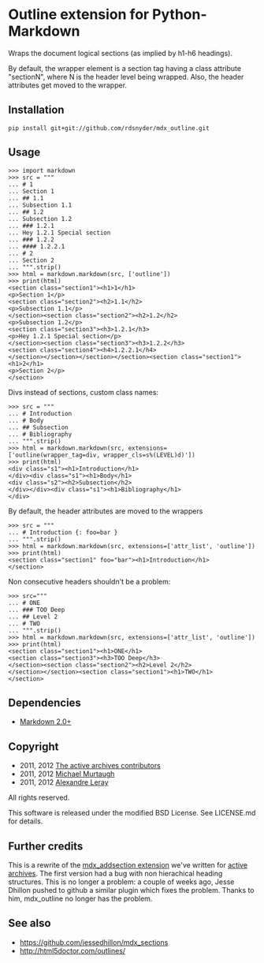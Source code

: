 Outline extension for Python-Markdown
=====================================

Wraps the document logical sections (as implied by h1-h6 headings).

By default, the wrapper element is a section tag having a class attribute
"sectionN", where N is the header level being wrapped. Also, the header
attributes get moved to the wrapper.


Installation
------------

    pip install git+git://github.com/rdsnyder/mdx_outline.git


Usage
-----

    >>> import markdown
    >>> src = """
    ... # 1
    ... Section 1
    ... ## 1.1
    ... Subsection 1.1
    ... ## 1.2
    ... Subsection 1.2
    ... ### 1.2.1
    ... Hey 1.2.1 Special section
    ... ### 1.2.2
    ... #### 1.2.2.1
    ... # 2
    ... Section 2
    ... """.strip()
    >>> html = markdown.markdown(src, ['outline'])
    >>> print(html)
    <section class="section1"><h1>1</h1>
    <p>Section 1</p>
    <section class="section2"><h2>1.1</h2>
    <p>Subsection 1.1</p>
    </section><section class="section2"><h2>1.2</h2>
    <p>Subsection 1.2</p>
    <section class="section3"><h3>1.2.1</h3>
    <p>Hey 1.2.1 Special section</p>
    </section><section class="section3"><h3>1.2.2</h3>
    <section class="section4"><h4>1.2.2.1</h4>
    </section></section></section></section><section class="section1"><h1>2</h1>
    <p>Section 2</p>
    </section>

Divs instead of sections, custom class names:

    >>> src = """
    ... # Introduction
    ... # Body
    ... ## Subsection
    ... # Bibliography
    ... """.strip()
    >>> html = markdown.markdown(src, extensions=['outline(wrapper_tag=div, wrapper_cls=s%(LEVEL)d)'])
    >>> print(html)
    <div class="s1"><h1>Introduction</h1>
    </div><div class="s1"><h1>Body</h1>
    <div class="s2"><h2>Subsection</h2>
    </div></div><div class="s1"><h1>Bibliography</h1>
    </div>


By default, the header attributes are moved to the wrappers

    >>> src = """
    ... # Introduction {: foo=bar }
    ... """.strip()
    >>> html = markdown.markdown(src, extensions=['attr_list', 'outline'])
    >>> print(html)
    <section class="section1" foo="bar"><h1>Introduction</h1>
    </section>


Non consecutive headers shouldn't be a problem:

    >>> src="""
    ... # ONE
    ... ### TOO Deep
    ... ## Level 2
    ... # TWO
    ... """.strip()
    >>> html = markdown.markdown(src, extensions=['attr_list', 'outline'])
    >>> print(html)
    <section class="section1"><h1>ONE</h1>
    <section class="section3"><h3>TOO Deep</h3>
    </section><section class="section2"><h2>Level 2</h2>
    </section></section><section class="section1"><h1>TWO</h1>
    </section>


Dependencies
------------

* [Markdown 2.0+](http://www.freewisdom.org/projects/python-markdown/)


Copyright
---------

- 2011, 2012 [The active archives contributors](http://activearchives.org/)
- 2011, 2012 [Michael Murtaugh](http://automatist.org/)
- 2011, 2012 [Alexandre Leray](http://stdin.fr/)

All rights reserved.

This software is released under the modified BSD License. 
See LICENSE.md for details.


Further credits
---------------

This is a rewrite of the 
[mdx_addsection extension](http://git.constantvzw.org/?p=aa.core.git;a=blob;f=aacore/mdx_addsections.py;h=969e520a42b0018a2c4b74889fecc83a7dd7704a;hb=HEAD) 
we've written for [active archives](http://activearchives.org). The first
version had a bug with non hierachical heading structures. This is no longer a
problem: a couple of weeks ago, Jesse Dhillon pushed to github a similar plugin
which fixes the problem. Thanks to him, mdx\_outline no longer has the problem.


See also
--------

- <https://github.com/jessedhillon/mdx_sections>
- <http://html5doctor.com/outlines/>
